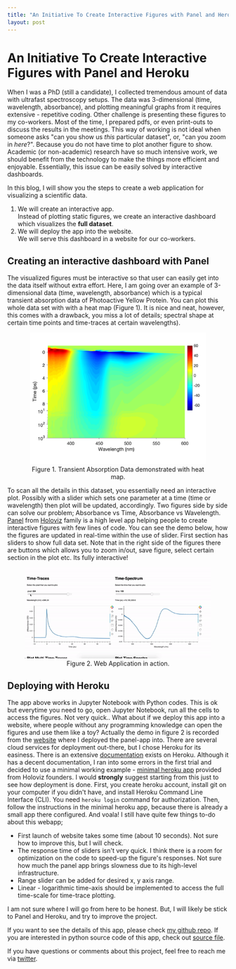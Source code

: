 ```yaml
---
title: "An Initiative To Create Interactive Figures with Panel and Heroku"
layout: post
---
```


# An Initiative To Create Interactive Figures with Panel and Heroku

When I was a PhD (still a candidate), I collected tremendous amount of data with ultrafast spectroscopy setups. The data was 3-dimensional (time, wavelength, absorbance), and plotting meaningful graphs from it requires extensive - repetitive coding. Other challenge is presenting these figures to my co-workers. Most of the time, I prepared pdfs, or even print-outs to discuss the results in the meetings. This way of working is not ideal when someone asks "can you show us *this* particular dataset", or, "can you zoom in *here*?". Because you do not have time to plot another figure to show. Academic (or non-academic) research have so much intensive work, we should benefit from the technology to make the things more efficient and enjoyable. Essentially, this issue can be easily solved by interactive dashboards.

In this blog, I will show you the steps to create a web application for visualizing a scientific data. 

1) We will create an interactive app.<br>
Instead of plotting static figures, we create an interactive dashboard which visualizes the **full dataset**. 
2) We will deploy the app into the website.<br>
We will serve this dashboard in a website for our co-workers. 

## Creating an interactive dashboard with Panel

The visualized figures must be interactive so that user can easily get into the data itself without extra effort. Here, I am going over an example of 3-dimensional data (time, wavelength, absorbance) which is a typical transient absorption data of Photoactive Yellow Protein. You can plot this whole data set with with a heat map (Figure 1). It is nice and neat, however, this comes with a drawback, you miss a lot of details; spectral shape at certain time points and time-traces at certain wavelengths).

<center>
    <figure>
    <img src="/assets/images/heatmap.png" alt="heatmap" width="400"/>
    <figcaption>Figure 1. Transient Absorption Data demonstrated with heat map.</figcaption>
    </figure>
</center>

To scan all the details in this dataset, you essentially need an interactive plot. Possibly with a slider which sets one parameter at a time (time or wavelength) then plot will be updated, accordingly. Two figures side by side can solve our problem; Absorbance vs Time, Absorbance vs Wavelength. [Panel](https://panel.holoviz.org/) from [Holoviz](https://holoviz.org/) family is a high level app helping people to create interactive figures with few lines of code. You can see the demo below, how the figures are updated in real-time within the use of slider. First section has sliders to show full data set. Note that in the right side of the figures there are buttons which allows you to zoom in/out, save figure, select certain section in the plot etc. Its fully interactive! 

<center>
    <figure>
    <img src="/assets/images/demoinaction.gif" alt="herokudemo" width="600"/>
    <figcaption>Figure 2. Web Application in action.</figcaption>
    </figure>
</center>

## Deploying with Heroku

The app above works in Jupyter Notebook with Python codes. This is ok but everytime you need to go, open Jupyter Notebook, run all the cells to access the figures. Not very quick.. What about if we deploy this app into a website, where people without any programming knowledge can open the figures and use them like a toy? Actually the demo in figure 2 is recorded from the [website](https://visud.herokuapp.com/) where I deployed the panel-app into. There are several cloud services for deployment  out-there, but I chose Heroku for its easiness. There is an extensive [documentation](https://devcenter.heroku.com/articles/getting-started-with-python?singlepage=true 
) exists on Heroku. Although it has a decent documentation, I ran into some errors in the first trial and decided to use a minimal working example - [minimal heroku app](https://github.com/pyviz-demos/minimal-heroku-demo) provided from Holoviz founders. I would **strongly** suggest starting from this just to see how deployment is done. First, you create heroku account, install git on your computer if you didn't have, and install Heroku Command Line Interface (CLI). You need `heroku login` command for authorization. Then, follow the instructions in the minimal heroku app, because there is already a small app there configured. And voala! I still have quite few things to-do about this webapp;
- First launch of website takes some time (about 10 seconds). Not sure how to improve this, but I will check.
- The response time of sliders isn't very quick. I think there is a room for optimization on the code to speed-up the figure's responses. Not sure how much the panel app brings slowness due to its high-level infrastructure. 
- Range slider can be added for desired x, y axis range. 
- Linear - logarithmic time-axis should be implemented to access the full time-scale for time-trace plotting. 

I am not sure where I will go from here to be honest. But, I will likely be stick to Panel and Heroku, and try to improve the project. 

If you want to see the details of this app, please check [my github repo](https://github.com/earik87/visualize-ultrafast-data). If you are interested in python source code of this app, check out [source file](https://github.com/earik87/visualize-ultrafast-data/blob/master/visud-heroku-app/vis_ultrafast_data.ipynb).

If you have questions or comments about this project, feel free to reach me via [twitter](https://twitter.com/earik87).
